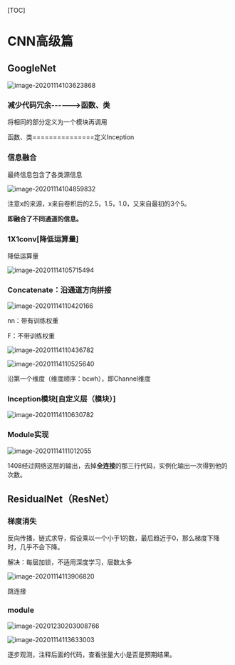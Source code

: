 [TOC]

# CNN高级篇



## GoogleNet

![image-20201114103623868](images/image-20201114103623868.png)

### 减少代码冗余------>函数、类

将相同的部分定义为一个模块再调用

函数、类===============定义Inception



### 信息融合

最终信息包含了各类源信息

![image-20201114104859832](images/image-20201114104859832.png)

注意x的来源，x来自卷积后的2.5，1.5，1.0，又来自最初的3个5。

**即融合了不同通道的信息。**



### 1X1conv[降低运算量]

降低运算量

![image-20201114105715494](images/image-20201114105715494.png)



### Concatenate：沿通道方向拼接

![image-20201114110420166](images/image-20201114110420166.png)

nn：带有训练权重

F：不带训练权重



![image-20201114110436782](images/image-20201114110436782.png)



![image-20201114110525640](images/image-20201114110525640.png)

沿第一个维度（维度顺序：bcwh），即Channel维度



### Inception模块[自定义层（模块）]

![image-20201114110630782](images/image-20201114110630782.png)



### Module实现

![image-20201114111012055](images/image-20201114111012055.png)

1408经过网络这层的输出，去掉**全连接**的那三行代码，实例化输出一次得到他的次数。



## ResidualNet（ResNet）

### 梯度消失

反向传播，链式求导，假设乘以一个小于1的数，最后趋近于0，那么梯度下降时，几乎不会下降。

解决：每层加锁，不适用深度学习，层数太多

![image-20201114113906820](images/image-20201114113906820.png)

跳连接

### module

![image-20201230203008766](images/image-20201230203008766.png)



![image-20201114113633003](images/image-20201114113633003.png)

逐步观测，注释后面的代码，查看张量大小是否是预期结果。

